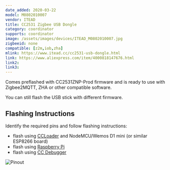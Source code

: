 ```yaml
---
date_added: 2020-03-22
model: M0802010007
vendor: ITEAD
title: CC2531 Zigbee USB Dongle
category: coordinator
supports: coordinator
image: /assets/images/devices/ITEAD_M0802010007.jpg
zigbeeid: none
compatible: [z2m,iob,zha]
mlink: https://www.itead.cc/cc2531-usb-dongle.html
link: https://www.aliexpress.com/item/4000818147676.html
link2: 
link3: 
---
```

Comes preflashed with CC2531ZNP-Prod firmware and is ready to use with Zigbee2MQTT, ZHA or other compatible software.

You can still flash the USB stick with different firmware.

## Flashing Instructions
Identify the required pins and follow flashing instructions:
- flash using [CCLoader](/flashing_ccloader.html) and NodeMCU/Wemos D1 mini (or similar ESP8266 board)
- flash using [Raspberry Pi](http://www.marrold.co.uk/2019/12/flashing-cc2530-cc2591-zigbee-module.html)
- flash using [CC Debugger](https://www.zigbee2mqtt.io/getting_started/flashing_the_cc2531.html) 

![Pinout](/assets/images/devices/c2531usb_pinout.jpg)